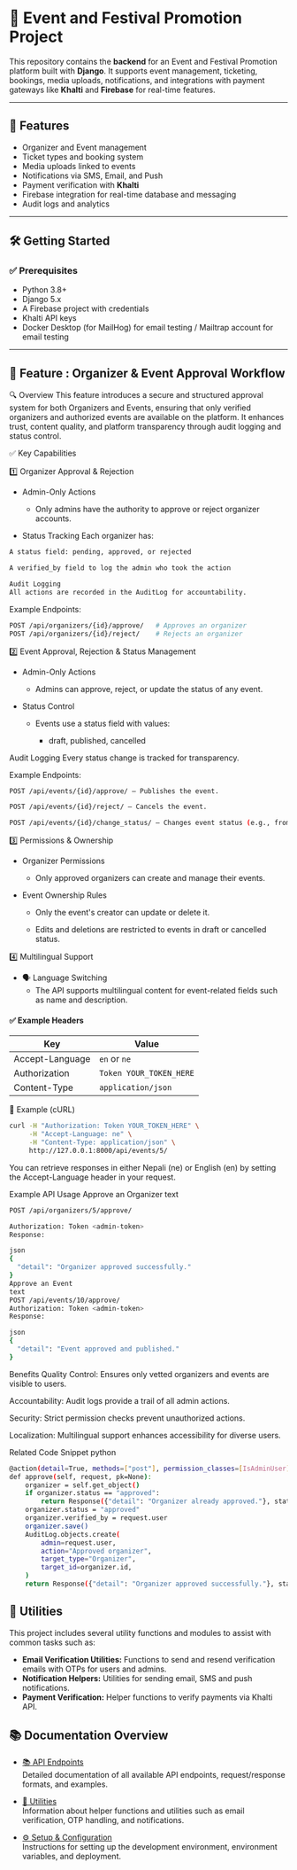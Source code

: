 # 🎉 Event and Festival Promotion Project

This repository contains the **backend** for an Event and Festival Promotion platform built with **Django**. It supports event management, ticketing, bookings, media uploads, notifications, and integrations with payment gateways like **Khalti** and **Firebase** for real-time features.

---

## 🚀 Features

- Organizer and Event management
- Ticket types and booking system
- Media uploads linked to events
- Notifications via SMS, Email, and Push
- Payment verification with **Khalti**
- Firebase integration for real-time database and messaging
- Audit logs and analytics

---

## 🛠 Getting Started

### ✅ Prerequisites

- Python 3.8+
- Django 5.x
- A Firebase project with credentials
- Khalti API keys
- Docker Desktop (for MailHog) for email testing / Mailtrap account for email testing

---

## 🚦 Feature : Organizer & Event Approval Workflow

🔍 Overview
This feature introduces a secure and structured approval system for both Organizers and Events, ensuring that only verified organizers and authorized events are available on the platform. It enhances trust, content quality, and platform transparency through audit logging and status control.

✅ Key Capabilities

1️⃣ Organizer Approval & Rejection

- Admin-Only Actions

  - Only admins have the authority to approve or reject organizer accounts.

- Status Tracking
  Each organizer has:

```bash
A status field: pending, approved, or rejected

A verified_by field to log the admin who took the action

Audit Logging
All actions are recorded in the AuditLog for accountability.

```

Example Endpoints:

```bash
POST /api/organizers/{id}/approve/   # Approves an organizer
POST /api/organizers/{id}/reject/    # Rejects an organizer
```

2️⃣ Event Approval, Rejection & Status Management

- Admin-Only Actions

  - Admins can approve, reject, or update the status of any event.

- Status Control

  - Events use a status field with values:

    - draft, published, cancelled

Audit Logging
Every status change is tracked for transparency.

Example Endpoints:

```bash
POST /api/events/{id}/approve/ — Publishes the event.
```

```bash
POST /api/events/{id}/reject/ — Cancels the event.
```

```bash
POST /api/events/{id}/change_status/ — Changes event status (e.g., from draft to published).
```

3️⃣ Permissions & Ownership

- Organizer Permissions

  - Only approved organizers can create and manage their events.

- Event Ownership Rules

  - Only the event's creator can update or delete it.

  - Edits and deletions are restricted to events in draft or cancelled status.

4️⃣ Multilingual Support

- 🗣️ Language Switching
  - The API supports multilingual content for event-related fields such as name and description.

#### ✅ Example Headers

| Key             | Value                   |
| --------------- | ----------------------- |
| Accept-Language | `en` or `ne`            |
| Authorization   | `Token YOUR_TOKEN_HERE` |
| Content-Type    | `application/json`      |

🧪 Example (cURL)

```bash
curl -H "Authorization: Token YOUR_TOKEN_HERE" \
     -H "Accept-Language: ne" \
     -H "Content-Type: application/json" \
     http://127.0.0.1:8000/api/events/5/
```

You can retrieve responses in either Nepali (ne) or English (en) by setting the Accept-Language header in your request.

Example API Usage
Approve an Organizer
text

```bash
POST /api/organizers/5/approve/
```

```bash
Authorization: Token <admin-token>
Response:

json
{
  "detail": "Organizer approved successfully."
}
Approve an Event
text
POST /api/events/10/approve/
Authorization: Token <admin-token>
Response:

json
{
  "detail": "Event approved and published."
}
```

Benefits
Quality Control: Ensures only vetted organizers and events are visible to users.

Accountability: Audit logs provide a trail of all admin actions.

Security: Strict permission checks prevent unauthorized actions.

Localization: Multilingual support enhances accessibility for diverse users.

Related Code Snippet
python

```bash
@action(detail=True, methods=["post"], permission_classes=[IsAdminUser])
def approve(self, request, pk=None):
    organizer = self.get_object()
    if organizer.status == "approved":
        return Response({"detail": "Organizer already approved."}, status=400)
    organizer.status = "approved"
    organizer.verified_by = request.user
    organizer.save()
    AuditLog.objects.create(
        admin=request.user,
        action="Approved organizer",
        target_type="Organizer",
        target_id=organizer.id,
    )
    return Response({"detail": "Organizer approved successfully."}, status=200)
```

## 🧰 Utilities

This project includes several utility functions and modules to assist with common tasks such as:

- **Email Verification Utilities:** Functions to send and resend verification emails with OTPs for users and admins.
- **Notification Helpers:** Utilities for sending email, SMS and push notifications.
- **Payment Verification:** Helper functions to verify payments via Khalti API.

## 📚 Documentation Overview

- [📚 API Endpoints](docs/api_endpoints/README.md)  
  Detailed documentation of all available API endpoints, request/response formats, and examples.

- [🧰 Utilities](docs/utilities/UTILITIES.md)  
  Information about helper functions and utilities such as email verification, OTP handling, and notifications.

- [⚙️ Setup & Configuration](docs/setup.md)  
  Instructions for setting up the development environment, environment variables, and deployment.
